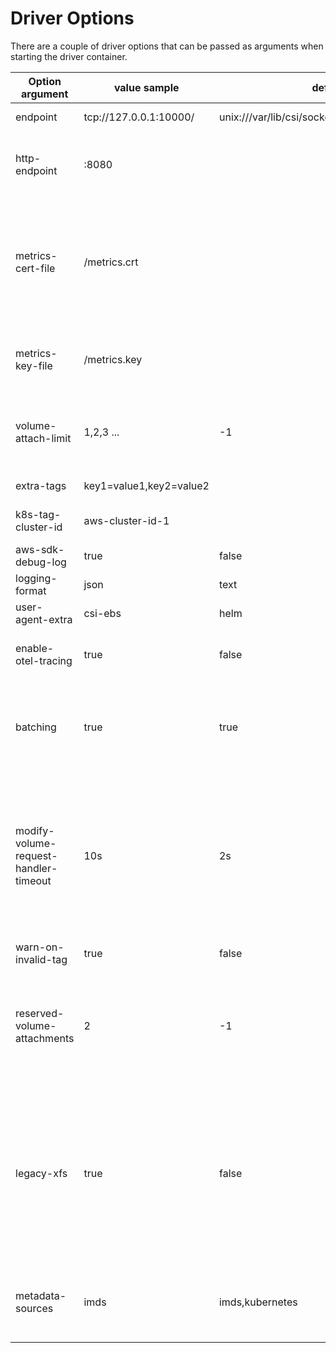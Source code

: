 # Driver Options

There are a couple of driver options that can be passed as arguments when starting the driver container.

| Option argument                       | value sample            | default                                          | Description                                                                                                                                                                                                                                                                                                                                                                                                                                  |
|---------------------------------------|-------------------------|--------------------------------------------------|----------------------------------------------------------------------------------------------------------------------------------------------------------------------------------------------------------------------------------------------------------------------------------------------------------------------------------------------------------------------------------------------------------------------------------------------|
| endpoint                              | tcp://127.0.0.1:10000/  | unix:///var/lib/csi/sockets/pluginproxy/csi.sock | The socket on which the driver will listen for CSI RPCs                                                                                                                                                                                                                                                                                                                                                                                      |
| http-endpoint                         | :8080                   |                                                  | The TCP network address where the HTTP server for metrics will listen (example: `:8080`). The default is empty string, which means the server is disabled.                                                                                                                                                                                                                                                                                   |
| metrics-cert-file                     | /metrics.crt            |                                                  | The path to a certificate to use for serving the metrics server over HTTPS. If the certificate is signed by a certificate authority, this file should be the concatenation of the server's certificate, any intermediates, and the CA's certificate. If this is non-empty, `--http-endpoint` and `--metrics-key-file` MUST also be non-empty.                                                                                                |
| metrics-key-file                      | /metrics.key            |                                                  | The path to a key to use for serving the metrics server over HTTPS. If this is non-empty, `--http-endpoint` and `--metrics-cert-file` MUST also be non-empty.                                                                                                                                                                                                                                                                                |
| volume-attach-limit                   | 1,2,3 ...               | -1                                               | Value for the maximum number of volumes attachable per node. If specified, the limit applies to all nodes. If not specified, the value is approximated from the instance type                                                                                                                                                                                                                                                                |
| extra-tags                            | key1=value1,key2=value2 |                                                  | Tags attached to each dynamically provisioned resource                                                                                                                                                                                                                                                                                                                                                                                       |
| k8s-tag-cluster-id                    | aws-cluster-id-1        |                                                  | ID of the Kubernetes cluster used for tagging provisioned EBS volumes                                                                                                                                                                                                                                                                                                                                                                        |
| aws-sdk-debug-log                     | true                    | false                                            | If set to true, the driver will enable the aws sdk debug log level                                                                                                                                                                                                                                                                                                                                                                           |
| logging-format                        | json                    | text                                             | Sets the log format. Permitted formats: text, json                                                                                                                                                                                                                                                                                                                                                                                           |
| user-agent-extra                      | csi-ebs                 | helm                                             | Extra string appended to user agent                                                                                                                                                                                                                                                                                                                                                                                                          |
| enable-otel-tracing                   | true                    | false                                            | If set to true, the driver will enable opentelemetry tracing. Might need [additional env variables](https://opentelemetry.io/docs/specs/otel/configuration/sdk-environment-variables/#general-sdk-configuration) to export the traces to the right collector                                                                                                                                                                                 |
| batching                              | true                    | true                                             | If set to true, the driver will enable batching of API calls. This is especially helpful for improving performance in workloads that are sensitive to EC2 rate limits at the cost of a small increase to worst-case latency                                                                                                                                                                                                                  |
| modify-volume-request-handler-timeout | 10s                     | 2s                                               | Timeout for the window in which volume modification calls must be received in order for them to coalesce into a single volume modification call to AWS. If changing this, be aware that the ebs-csi-controller's csi-resizer and volumemodifier containers both have timeouts on the calls they make, if this value exceeds those timeouts it will cause them to always fail and fall into a retry loop, so adjust those values accordingly. 
| warn-on-invalid-tag                   | true                    | false                                            | To warn on invalid tags, instead of returning an error                                                                                                                                                                                                                                                                                                                                                                                       |
| reserved-volume-attachments           | 2                       | -1                                               | Number of volume attachments reserved for system use. Not used when --volume-attach-limit is specified. When -1, the amount of reserved attachments is loaded from instance metadata that captured state at node boot and may include not only system disks but also CSI volumes.                                                                                                                                                            |
| legacy-xfs                            | true                    | false                                            | Warning: This option will be removed in a future release. It is a temporary workaround for users unable to immediately migrate off of older kernel versions. Formats XFS volumes with `bigtime=0,inobtcount=0,reflink=0`, so that they can be mounted onto nodes with linux kernel ≤ v5.4. Volumes formatted with this option may experience issues after 2038, and will be unable to use some XFS features (for example, reflinks).         |
| metadata-sources                      | imds         | imds,kubernetes                                  | Dictates which sources are used to retrieve instance metadata. The driver will attempt to rely on each source in order until one succeeds. Valid options include 'imds' and 'kubernetes'.                                                                                                                                                                                                                                                    |
